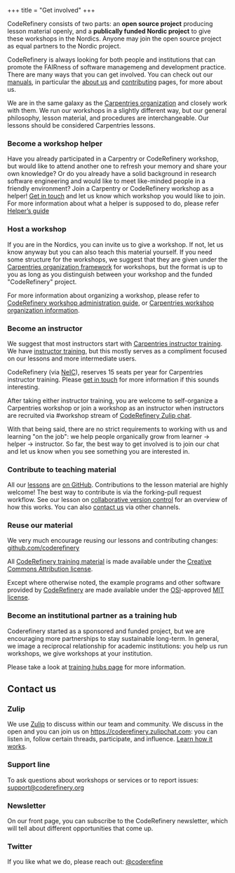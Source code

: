 +++
title = "Get involved"
+++

CodeRefinery consists of two parts: an **open source project** producing lesson
material openly, and a **publically funded Nordic project** to give these
workshops in the Nordics.  Anyone may join the open source project as equal
partners to the Nordic project.

CodeRefinery is always looking for both people and institutions that can
promote the FAIRness of software managemeng and development practice. There are
many ways that you can get involved.  You can check out our
[manuals](https://coderefinery.github.io/manuals/), in particular the [about
us](https://coderefinery.github.io/manuals/the-project/) and
[contributing](https://coderefinery.github.io/manuals/contributing/) pages, for
more about us.

We are in the same galaxy as the [Carpentries
organization](https://carpentries.org/) and closely work with them. We run our
workshops in a slightly different way, but our general philosophy, lesson
material, and procedures are interchangeable. Our lessons should be considered
Carpentries lessons.


### Become a workshop helper

Have you already participated in a Carpentry or CodeRefinery workshop, but
would like to attend another one to refresh your memory and share your own
knowledge? Or do you already have a solid background in research software
engineering and would like to meet like-minded people in a friendly
environment? Join a Carpentry or CodeRefinery workshop as a helper! [Get in
touch](/get-involved/#contact-us) and let us know which workshop you would like
to join. For more information about what a helper is supposed to do, please
refer [Helper’s
guide](https://coderefinery.github.io/manuals/helping-and-teaching/)


### Host a workshop

If you are in the Nordics, you can invite us to give a workshop.  If
not, let us know anyway but you can also teach this material yourself.
If you need some structure for the workshops, we suggest that they are
given under the [Carpentries organization
framework](https://carpentries.org/) for workshops, but the format is
up to you as long as you distinguish between your workshop and the
funded "CodeRefinery" project.

For more information about organizing a workshop, please refer to
[CodeRefinery workshop administration
guide](https://coderefinery.github.io/manuals/workshop-administration/),
or [Carpentries workshop organization
information](https://carpentries.org/workshops/).


### Become an instructor

We suggest that most instructors start with [Carpentries instructor
training](https://carpentries.org/become-instructor/).  We have [instructor
training](https://coderefinery.github.io/instructor-training/), but
this mostly serves as a compliment focused on our lessons and more
intermediate users.

CodeRefinery (via [NeIC](https://neic.no/training)), reserves 15 seats
per year for Carpentries instructor training. Please [get in
touch](mailto:support@coderefinery.org) for more information if this
sounds interesting.

After taking either instructor training, you are welcome to
self-organize a Carpentries workshop or join a workshop as an
instructor when instructors are recruited via #workshop stream of
[CodeRefinery Zulip
chat](https://coderefinery.github.io/manuals/chat/).

With that being said, there are no strict requirements to working with
us and learning "on the job": we help people organically grow from
learner → helper → instructor.  So far, the best way to get involved is to
join our chat and let us know when you see something you are
interested in.


### Contribute to teaching material

All our [lessons](/lessons/) are [on GitHub](https://github.com/coderefinery). Contributions
to the lesson material are highly welcome! The best way to contribute is via
the forking-pull request workflow. See our lesson on [collaborative version
control](https://coderefinery.github.io/git-collaborative/02-distributed/) for
an overview of how this works. You can also [contact us](/get-involved/#contact-us) via other
channels.


### Reuse our material

We very much encourage reusing our lessons and contributing changes:
[github.com/coderefinery](https://github.com/coderefinery/)

All [CodeRefinery training material](../lessons) is made available under the
[Creative Commons Attribution
license](https://creativecommons.org/licenses/by/4.0/).

Except where otherwise noted, the example programs and other software provided
by [CodeRefinery](https://github.com/coderefinery/) are made available under
the [OSI](https://opensource.org/)-approved [MIT
license](https://opensource.org/licenses/mit-license.html).


### Become an institutional partner as a training hub

Coderefinery started as a sponsored and funded project, but we are
encouraging more partnerships to stay sustainable long-term.  In
general, we image a reciprocal relationship for academic institutions:
you help us run workshops, we give workshops at your institution.

Please take a look at [training hubs
page](https://coderefinery.org/about/hubs/) for more information.


## Contact us

### Zulip

We use [Zulip](https://zulipchat.com) to discuss within our team and community.
We discuss in the open and you can join us on
<https://coderefinery.zulipchat.com>: you can listen in, follow
certain threads, participate, and influence. [Learn how it
works](https://coderefinery.github.io/manuals/chat/).


### Support line

To ask questions about workshops or services or to report issues:
[support@coderefinery.org](mailto:support@coderefinery.org)


### Newsletter

On our front page, you can subscribe to the CodeRefinery newsletter,
which will tell about different opportunities that come up.


### Twitter

If you like what we do, please reach out:
[@coderefine](https://twitter.com/coderefine)
